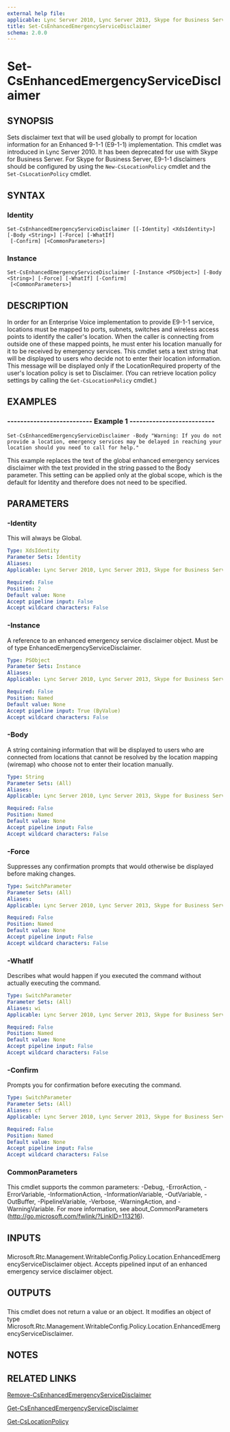 ```yaml
---
external help file: 
applicable: Lync Server 2010, Lync Server 2013, Skype for Business Server 2015
title: Set-CsEnhancedEmergencyServiceDisclaimer
schema: 2.0.0
---
```


# Set-CsEnhancedEmergencyServiceDisclaimer

## SYNOPSIS
Sets disclaimer text that will be used globally to prompt for location information for an Enhanced 9-1-1 (E9-1-1) implementation.
This cmdlet was introduced in Lync Server 2010.
It has been deprecated for use with Skype for Business Server.
For Skype for Business Server, E9-1-1 disclaimers should be configured by using the `New-CsLocationPolicy` cmdlet and the `Set-CsLocationPolicy` cmdlet.


## SYNTAX

### Identity
```
Set-CsEnhancedEmergencyServiceDisclaimer [[-Identity] <XdsIdentity>] [-Body <String>] [-Force] [-WhatIf]
 [-Confirm] [<CommonParameters>]
```

### Instance
```
Set-CsEnhancedEmergencyServiceDisclaimer [-Instance <PSObject>] [-Body <String>] [-Force] [-WhatIf] [-Confirm]
 [<CommonParameters>]
```

## DESCRIPTION
In order for an Enterprise Voice implementation to provide E9-1-1 service, locations must be mapped to ports, subnets, switches and wireless access points to identify the caller's location.
When the caller is connecting from outside one of these mapped points, he must enter his location manually for it to be received by emergency services.
This cmdlet sets a text string that will be displayed to users who decide not to enter their location information.
This message will be displayed only if the LocationRequired property of the user's location policy is set to Disclaimer.
(You can retrieve location policy settings by calling the `Get-CsLocationPolicy` cmdlet.)


## EXAMPLES

### -------------------------- Example 1 --------------------------
```
Set-CsEnhancedEmergencyServiceDisclaimer -Body "Warning: If you do not provide a location, emergency services may be delayed in reaching your location should you need to call for help."
```

This example replaces the text of the global enhanced emergency services disclaimer with the text provided in the string passed to the Body parameter.
This setting can be applied only at the global scope, which is the default for Identity and therefore does not need to be specified.


## PARAMETERS

### -Identity
This will always be Global.

```yaml
Type: XdsIdentity
Parameter Sets: Identity
Aliases: 
Applicable: Lync Server 2010, Lync Server 2013, Skype for Business Server 2015

Required: False
Position: 2
Default value: None
Accept pipeline input: False
Accept wildcard characters: False
```

### -Instance
A reference to an enhanced emergency service disclaimer object.
Must be of type EnhancedEmergencyServiceDisclaimer.

```yaml
Type: PSObject
Parameter Sets: Instance
Aliases: 
Applicable: Lync Server 2010, Lync Server 2013, Skype for Business Server 2015

Required: False
Position: Named
Default value: None
Accept pipeline input: True (ByValue)
Accept wildcard characters: False
```

### -Body
A string containing information that will be displayed to users who are connected from locations that cannot be resolved by the location mapping (wiremap) who choose not to enter their location manually.

```yaml
Type: String
Parameter Sets: (All)
Aliases: 
Applicable: Lync Server 2010, Lync Server 2013, Skype for Business Server 2015

Required: False
Position: Named
Default value: None
Accept pipeline input: False
Accept wildcard characters: False
```

### -Force
Suppresses any confirmation prompts that would otherwise be displayed before making changes.

```yaml
Type: SwitchParameter
Parameter Sets: (All)
Aliases: 
Applicable: Lync Server 2010, Lync Server 2013, Skype for Business Server 2015

Required: False
Position: Named
Default value: None
Accept pipeline input: False
Accept wildcard characters: False
```

### -WhatIf
Describes what would happen if you executed the command without actually executing the command.

```yaml
Type: SwitchParameter
Parameter Sets: (All)
Aliases: wi
Applicable: Lync Server 2010, Lync Server 2013, Skype for Business Server 2015

Required: False
Position: Named
Default value: None
Accept pipeline input: False
Accept wildcard characters: False
```

### -Confirm
Prompts you for confirmation before executing the command.

```yaml
Type: SwitchParameter
Parameter Sets: (All)
Aliases: cf
Applicable: Lync Server 2010, Lync Server 2013, Skype for Business Server 2015

Required: False
Position: Named
Default value: None
Accept pipeline input: False
Accept wildcard characters: False
```

### CommonParameters
This cmdlet supports the common parameters: -Debug, -ErrorAction, -ErrorVariable, -InformationAction, -InformationVariable, -OutVariable, -OutBuffer, -PipelineVariable, -Verbose, -WarningAction, and -WarningVariable. For more information, see about_CommonParameters (http://go.microsoft.com/fwlink/?LinkID=113216).

## INPUTS

###  
Microsoft.Rtc.Management.WritableConfig.Policy.Location.EnhancedEmergencyServiceDisclaimer object.
Accepts pipelined input of an enhanced emergency service disclaimer object.

## OUTPUTS

###  
This cmdlet does not return a value or an object.
It modifies an object of type Microsoft.Rtc.Management.WritableConfig.Policy.Location.EnhancedEmergencyServiceDisclaimer.

## NOTES

## RELATED LINKS

[Remove-CsEnhancedEmergencyServiceDisclaimer]()

[Get-CsEnhancedEmergencyServiceDisclaimer]()

[Get-CsLocationPolicy]()
